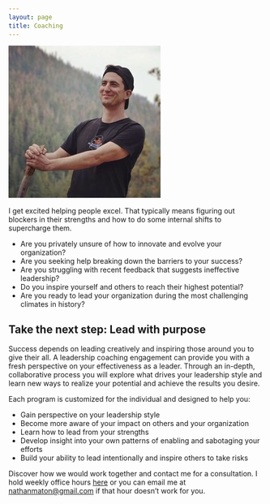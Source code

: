 ```yaml
---
layout: page
title: Coaching
---
```


<img src="/images/nathanm.jpg" alt="Photo of me.">

I get excited helping people excel. That typically means figuring out blockers in their strengths and how to do some internal shifts to supercharge them.

* Are you privately unsure of how to innovate and evolve your organization?
* Are you seeking help breaking down the barriers to your success?
* Are you struggling with recent feedback that suggests ineffective leadership?
* Do you inspire yourself and others to reach their highest potential?
* Are you ready to lead your organization during the most challenging climates in history?

## Take the next step: Lead with purpose

Success depends on leading creatively and inspiring those around you to give their all. A leadership coaching engagement can provide you with a fresh perspective on your effectiveness as a leader. Through an in-depth, collaborative process you will explore what drives your leadership style and learn new ways to realize your potential and achieve the results you desire. 

Each program is customized for the individual and designed to help you:

* Gain perspective on your leadership style
* Become more aware of your impact on others and your organization
* Learn how to lead from your strengths
* Develop insight into your own patterns of enabling and sabotaging your efforts
* Build your ability to lead intentionally and inspire others to take risks

Discover how we would work together and contact me for a consultation. I hold weekly office hours <a href="https://nathanmaton.youcanbook.me/">here</a> or you can email me at nathanmaton@gmail.com if that hour doesn’t work for you.
